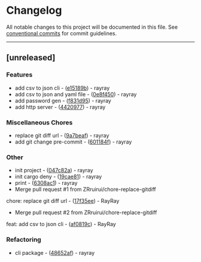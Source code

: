 # Changelog

All notable changes to this project will be documented in this file. See [conventional commits](https://www.conventionalcommits.org/) for commit guidelines.

---
## [unreleased]

### Features

- add csv to json cli - ([e15189b](https://github.com/ZRruirui/rcli/commit/e15189b77d41509ef49d34c63a10769f15c13625)) - rayray
- add csv to json and yaml file - ([0e8f450](https://github.com/ZRruirui/rcli/commit/0e8f450cd766cc1b13dec2f883385e8efc766f6d)) - rayray
- add password gen - ([f831d95](https://github.com/ZRruirui/rcli/commit/f831d958cabc52eb8919eb2b2e327d55bc9faf24)) - rayray
- add http server - ([4420977](https://github.com/ZRruirui/rcli/commit/4420977fb2ad914d9d5bb89057342dd97d49e875)) - rayray

### Miscellaneous Chores

- replace git diff url - ([9a7beaf](https://github.com/ZRruirui/rcli/commit/9a7beaf7c6af8d19ee2dddc958786175dc23a926)) - rayray
- add git change pre-commit - ([601184f](https://github.com/ZRruirui/rcli/commit/601184fb6e090380682ef5157d91f733f812a94b)) - rayray

### Other

- init project - ([047c82a](https://github.com/ZRruirui/rcli/commit/047c82af0db9df1825152f0de761ccdf4ee8fff8)) - rayray
- init cargo deny - ([19cae81](https://github.com/ZRruirui/rcli/commit/19cae81996f0d1a95a2d27a5875295dfe706cffb)) - rayray
- print - ([6308ac1](https://github.com/ZRruirui/rcli/commit/6308ac163178db9338518b3a372448d1ac5f5b3a)) - rayray
- Merge pull request #1 from ZRruirui/chore-replace-gitdiff

chore: replace git diff url - ([17f35ee](https://github.com/ZRruirui/rcli/commit/17f35ee70992c5c10b3a8f664f0402d3280dfb50)) - RayRay
- Merge pull request #2 from ZRruirui/chore-replace-gitdiff

feat: add csv to json cli - ([af0819c](https://github.com/ZRruirui/rcli/commit/af0819c8df0e629c1310055e667b1f5bc23c828c)) - RayRay

### Refactoring

- cli package - ([48652af](https://github.com/ZRruirui/rcli/commit/48652af4e4a6ee102901e829e53c2fcba7a816df)) - rayray

<!-- generated by git-cliff -->
